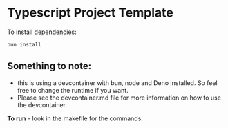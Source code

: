 # Typescript Project Template

To install dependencies:

```bash
bun install
```

## Something to note:
- this is using a devcontainer with bun, node and Deno installed. So feel free to change the runtime if you want.
- Please see the devcontainer.md file for more information on how to use the devcontainer.

**To run** - look in the makefile for the commands.